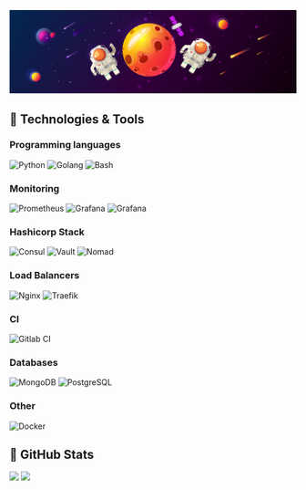 [![Header](https://raw.githubusercontent.com/ch4t5ky/ch4t5ky/master/space_header.png)]()
## 🔧 Technologies & Tools
### Programming languages
<a><img alt="Python" src="https://img.shields.io/badge/Python-14354C.svg?logo=python&logoColor=white"></a>
<a><img alt="Golang" src="https://img.shields.io/badge/Golang-informational.svg?logo=go&logoColor=white"></a>
<a><img alt="Bash" src="https://img.shields.io/badge/Bash-121011.svg?logo=gnu-bash&logoColor=white"></a>

### Monitoring
<a><img alt="Prometheus" src="https://img.shields.io/badge/Prometheus-db4e30.svg?&logo=prometheus&logoColor=white"></a>
<a><img alt="Grafana" src="https://img.shields.io/badge/Grafana-D35920.svg?&logo=grafana&logoColor=white"></a>
<a><img alt="Grafana" src="https://img.shields.io/badge/Elastic Stack-FEC514.svg?&logo=elasticstack&logoColor=white"></a>

### Hashicorp Stack
<a><img alt="Consul" src="https://img.shields.io/badge/Consul-d7267f.svg?logo=consul&logoColor=white"></a>
<a><img alt="Vault" src="https://img.shields.io/badge/Vault-121011.svg?logo=vault&logoColor=white"></a>
<a><img alt="Nomad" src="https://img.shields.io/badge/Nomad-60DEA9.svg?logo=nomad&logoColor=white"></a>

### Load Balancers
<a><img alt="Nginx" src="https://img.shields.io/badge/Nginx-029638.svg?logo=nginx&logoColor=white"></a>
<a><img alt="Traefik" src="https://img.shields.io/badge/Traefik-1F90AF.svg?logo=traefikproxy&logoColor=white"></a>

### CI
<a><img alt="Gitlab CI" src="https://img.shields.io/badge/Gitlab_CI-2671E5.svg?logo=gitlab&logoColor=white"></a>

### Databases
<a><img alt="MongoDB" src="https://img.shields.io/badge/MongoDB-50a94b.svg?&logo=mongodb&logoColor=white"></a>
<a><img alt="PostgreSQL" src="https://img.shields.io/badge/PostgreSQL-336791.svg?&logo=postgresql&logoColor=white"></a>

### Other
<a><img alt="Docker" src="https://img.shields.io/badge/Docker-066da5.svg?logo=docker&logoColor=white"></a>

## &#127919; GitHub Stats
<p>
  <img src = "https://github-readme-stats.vercel.app/api/top-langs/?username=ch4t5ky&hide=tcl,fortran,c,batchfile,rpc">
  <img src = "https://github-readme-stats.vercel.app/api?username=ch4t5ky&show_icons=true&line_height=33&count_private=true">
</p>

